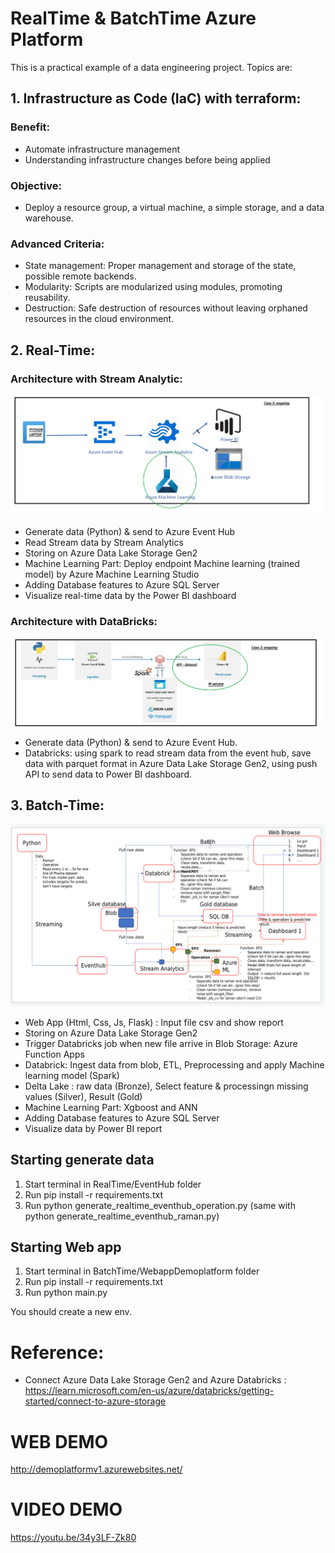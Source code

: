 # RealTime & BatchTime Azure Platform

This is a practical example of a data engineering project. 
Topics are:
## 1. Infrastructure as Code (IaC) with terraform:

### Benefit:
* Automate infrastructure management
* Understanding  infrastructure changes before being applied<br>
### Objective:
* Deploy a resource group, a virtual machine, a simple storage, and a data warehouse.<br>
### Advanced Criteria:
* State management: Proper management and storage of the state, possible remote backends.
* Modularity: Scripts are modularized using modules, promoting reusability.
* Destruction: Safe destruction of resources without leaving orphaned resources in the cloud
environment.

## 2. Real-Time:

### Architecture with Stream Analytic:

<img src="https://github.com/nguyen187/Azure_platform/blob/main/RealTime/RealTimeWithStreamAnalytic/Architecture_StreamAnalytic.png" width="600">

* Generate data (Python) & send to Azure Event Hub 
* Read Stream data by Stream Analytics 
* Storing on Azure Data Lake Storage Gen2 
* Machine Learning Part: Deploy endpoint Machine learning (trained model) by Azure Machine Learning Studio
* Adding Database features to Azure SQL Server 
* Visualize real-time data by the Power BI dashboard

### Architecture with DataBricks:

<img src="https://github.com/nguyen187/Azure_platform/blob/main/RealTime/RealTimeWithDatabricks/Architecture_Databrick.png" width="600">

* Generate data (Python) & send to Azure Event Hub.<br>
* Databricks: using spark to read stream data from the event hub, save data with parquet format in Azure Data Lake Storage Gen2, using push API to send data to Power BI dashboard.

## 3. Batch-Time:

<img src="https://github.com/nguyen187/Azure_platform/blob/main/Architech.png" width="600">

* Web App (Html, Css, Js, Flask) : Input file csv and show report 
* Storing on Azure Data Lake Storage Gen2 
* Trigger Databricks job when new file arrive in Blob Storage: Azure Function Apps
* Databrick: Ingest data from blob, ETL, Preprocessing and apply Machine learning model (Spark)
* Delta Lake : raw data (Bronze), Select feature & processingn missing values (Silver), Result (Gold)
* Machine Learning Part: Xgboost and ANN
* Adding Database features to Azure SQL Server 
* Visualize data by Power BI report

## Starting generate data
1. Start terminal in RealTime/EventHub folder
2. Run pip install -r requirements.txt
3. Run python generate_realtime_eventhub_operation.py (same with python generate_realtime_eventhub_raman.py)

## Starting Web app
1. Start terminal in BatchTime/WebappDemoplatform folder
2. Run pip install -r requirements.txt
3. Run python main.py

You should create a new env.
# Reference:
- Connect Azure Data Lake Storage Gen2 and Azure Databricks : https://learn.microsoft.com/en-us/azure/databricks/getting-started/connect-to-azure-storage

# WEB DEMO
http://demoplatformv1.azurewebsites.net/

# VIDEO DEMO

https://youtu.be/34y3LF-Zk80
